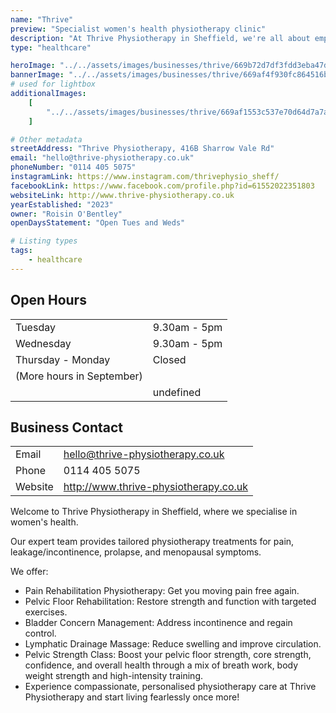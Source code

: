 ```yaml
---
name: "Thrive"
preview: "Specialist women's health physiotherapy clinic"
description: "At Thrive Physiotherapy in Sheffield, we're all about empowering women! We specialise in providing tailored treatment, support and care for common (but NOT normal) female health concerns, in particular pain, incontinence, prolapse, and menopausal symptoms, allowing you to get back to doing what you love, leak and pain free!"
type: "healthcare"

heroImage: "../../assets/images/businesses/thrive/669b72d7df3fdd3eba47d23d_roisin_23---Roisin-at-Thrive.jpg"
bannerImage: "../../assets/images/businesses/thrive/669af4f930fc864516bcb401_fitness-friends-and-senior-women-with-exercise-an-2023-11-27-05-16-17-utc.webp"
# used for lightbox
additionalImages:
    [
        "../../assets/images/businesses/thrive/669af1553c537e70d64d7a7a_roisin_9---Roisin-at-Thrive.jpg",
    ]

# Other metadata
streetAddress: "Thrive Physiotherapy, 416B Sharrow Vale Rd"
email: "hello@thrive-physiotherapy.co.uk"
phoneNumber: "0114 405 5075"
instagramLink: https://www.instagram.com/thrivephysio_sheff/
facebookLink: https://www.facebook.com/profile.php?id=61552022351803
websiteLink: http://www.thrive-physiotherapy.co.uk
yearEstablished: "2023"
owner: "Roisin O'Bentley"
openDaysStatement: "Open Tues and Weds"

# Listing types
tags:
    - healthcare
---
```


## Open Hours

|                           |              |
| ------------------------- | ------------ |
| Tuesday                   | 9.30am - 5pm |
| Wednesday                 | 9.30am - 5pm |
| Thursday - Monday         | Closed       |
| (More hours in September) |              |
|                           | undefined    |

## Business Contact

|         |                                       |
| ------- | ------------------------------------- |
| Email   | hello@thrive-physiotherapy.co.uk      |
| Phone   | 0114 405 5075                         |
| Website | http://www.thrive-physiotherapy.co.uk |

Welcome to Thrive Physiotherapy in Sheffield, where we specialise in women's health.

Our expert team provides tailored physiotherapy treatments for pain, leakage/incontinence, prolapse, and menopausal symptoms.

We offer:

- Pain Rehabilitation Physiotherapy: Get you moving pain free again.
- Pelvic Floor Rehabilitation: Restore strength and function with targeted exercises.
- Bladder Concern Management: Address incontinence and regain control.
- Lymphatic Drainage Massage: Reduce swelling and improve circulation.
- Pelvic Strength Class: Boost your pelvic floor strength, core strength, confidence, and overall health through a mix of breath work, body weight strength and high-intensity training.
- Experience compassionate, personalised physiotherapy care at Thrive Physiotherapy and start living fearlessly once more!
